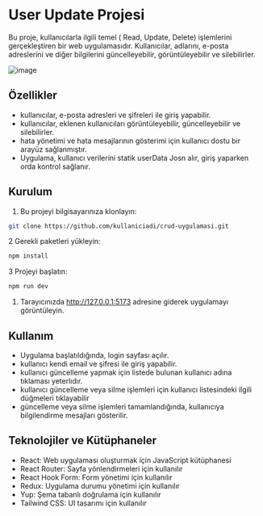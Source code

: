 # User Update Projesi
Bu proje, kullanıcılarla ilgili temel  ( Read, Update, Delete) 
işlemlerini gerçekleştiren bir web uygulamasıdır. Kullanıcılar, adlarını, e-posta adreslerini ve diğer bilgilerini  güncelleyebilir, görüntüleyebilir ve silebilirler.

![image](https://github.com/carullahtursun/USER_CRUD_APP/assets/62027425/fb614b8a-c281-4453-96b4-6e71789c23fd)


## Özellikler
- kullanıcılar, e-posta adresleri ve şifreleri ile giriş yapabilir.
- kullanıcılar, eklenen kullanıcıları görüntüleyebilir, güncelleyebilir ve silebilirler.
- hata yönetimi ve hata mesajlarının gösterimi için kullanıcı dostu bir arayüz sağlanmıştır.
- Uygulama, kullanıcı verilerini statik userData Josn alır, giriş yaparken orda kontrol sağlanır.

## Kurulum
1. Bu projeyi bilgisayarınıza klonlayın:
  ``` bash
  git clone https://github.com/kullaniciadi/crud-uygulamasi.git
  ```
 
2 Gerekli paketleri yükleyin:
  ``` bash
  npm install
  ```
  
3 Projeyi başlatın:
  ``` bash
  npm run dev
  ```
1. Tarayıcınızda http://127.0.0.1:5173 adresine giderek uygulamayı görüntüleyin.

## Kullanım
- Uygulama başlatıldığında, login sayfası açılır.
- kullanıcı kendi email ve şifresi ile giriş yapabilir.
- kullanıcı güncelleme yapmak için listede bulunan kullanıcı adına tıklaması yeterlıdır.
- kullanıcı güncelleme veya silme işlemleri için kullanıcı listesindeki ilgili düğmeleri tıklayabilir 
- güncelleme veya silme işlemleri tamamlandığında, kullanıcıya bilgilendirme mesajları gösterilir.
## Teknolojiler ve Kütüphaneler
- React: Web uygulaması oluşturmak için JavaScript kütüphanesi
- React Router: Sayfa yönlendirmeleri için kullanılır
- React Hook Form: Form yönetimi için kullanılır
- Redux: Uygulama durumu yönetimi için kullanılır
- Yup: Şema tabanlı doğrulama için kullanılır
- Tailwind CSS: UI tasarımı için kullanılır
